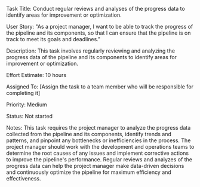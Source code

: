 Task Title: Conduct regular reviews and analyses of the progress data to identify areas for improvement or optimization.

User Story: "As a project manager, I want to be able to track the progress of the pipeline and its components, so that I can ensure that the pipeline is on track to meet its goals and deadlines."

Description: This task involves regularly reviewing and analyzing the progress data of the pipeline and its components to identify areas for improvement or optimization.

Effort Estimate: 10 hours

Assigned To: [Assign the task to a team member who will be responsible for completing it]

Priority: Medium

Status: Not started

Notes: This task requires the project manager to analyze the progress data collected from the pipeline and its components, identify trends and patterns, and pinpoint any bottlenecks or inefficiencies in the process. The project manager should work with the development and operations teams to determine the root causes of any issues and implement corrective actions to improve the pipeline's performance. Regular reviews and analyzes of the progress data can help the project manager make data-driven decisions and continuously optimize the pipeline for maximum efficiency and effectiveness.